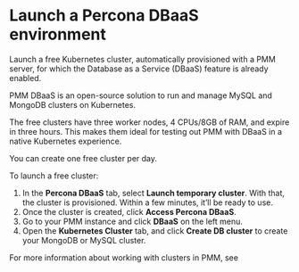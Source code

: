 # Launch a Percona DBaaS environment

Launch a free Kubernetes cluster, automatically provisioned with a PMM server, for which the Database as a Service (DBaaS) feature is already enabled.

PMM DBaaS is an open-source solution to run and manage MySQL and MongoDB clusters on Kubernetes.

The free clusters have three worker nodes, 4 CPUs/8GB of RAM, and expire in three hours. This makes them ideal for testing out PMM with DBaaS in a native Kubernetes experience.

You can create one free cluster per day.

To launch a free cluster:

1. In the **Percona DBaaS** tab, select **Launch temporary cluster**. With that, the cluster is provisioned. Within a few minutes, it’ll be ready to use.
2. Once the cluster is created, click **Access Percona DBaaS**.
3. Go to your PMM instance and click <i class="uil uil-database"></i> **DBaaS** on the left menu.
4. Open the **Kubernetes Cluster** tab, and click **Create DB cluster** to create your MongoDB or MySQL cluster.

For more information about working with clusters in PMM, see 
